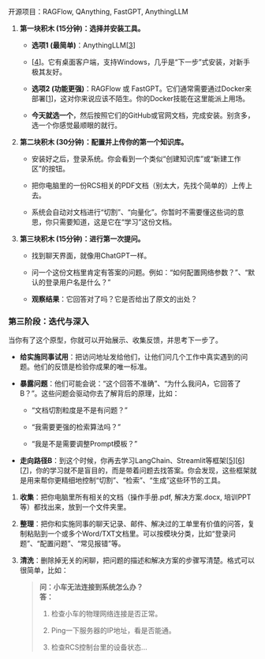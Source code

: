 开源项目：RAGFlow, QAnything, FastGPT, AnythingLLM


1. **第一块积木 (15分钟)：选择并安装工具。**
    
    - **选项1 (最简单)**：AnythingLLM[[3](https://www.google.com/url?sa=E&q=https%3A%2F%2Fvertexaisearch.cloud.google.com%2Fgrounding-api-redirect%2FAUZIYQEgMhhEAMFta3_jE1n_LNLwgEyQYicSRd59aKtBHo9lBXcbAyt2FAEli4hAIOTsRCH8j8tCoA66zVD09bmlhaSqIc9P1v4FQHEbogUm2R4mDrrMx2HzkYvVEoJ1t_kj35482OLEgWIA-fTEL-aqQ3U3VbjlcAvFYjc8EGrUCQ%3D%3D)]
    - [[4](https://www.google.com/url?sa=E&q=https%3A%2F%2Fvertexaisearch.cloud.google.com%2Fgrounding-api-redirect%2FAUZIYQHbRzd0oKy6KJlBEoZaN82wDeNFK5tuy5nh-vFAV5azaSa58xQ2ypJk4dWMJgcZZJwqNMOpGDhcSgmHEoAzkO5UVUOKIyHwdtG7LX5AM3E1OMw9HITd5J4yLAnCQKg5G8fj8cvdVXE45h96TlakU-U%3D)]。它有桌面客户端，支持Windows，几乎是“下一步”式安装，对新手极其友好。
        
    - **选项2 (功能更强)**：RAGFlow 或 FastGPT。它们通常需要通过Docker来部署[[1](https://www.google.com/url?sa=E&q=https%3A%2F%2Fvertexaisearch.cloud.google.com%2Fgrounding-api-redirect%2FAUZIYQHWdervhqGKvHcU6iVEPHHEEpYcIzvC2vgolrhEbg_nP6xtj9doLnFG4sB4SSTRRfXmHTzkR87_M7A9-vKsgi3vJ-kSPyTrynCQrWnBQVzKLMNbFHlWDnnuyb6kyCVEmY6GL51oaA%3D%3D)]，这对你来说应该不陌生。你的Docker技能在这里能派上用场。
        
    - **今天就选一个**，然后按照它们的GitHub或官网文档，完成安装。别贪多，选一个你感觉最顺眼的就行。
        
2. **第二块积木 (30分钟)：配置并上传你的第一个知识库。**
    
    - 安装好之后，登录系统。你会看到一个类似“创建知识库”或“新建工作区”的按钮。
        
    - 把你电脑里的一份RCS相关的PDF文档（别太大，先找个简单的）上传上去。
        
    - 系统会自动对文档进行“切割”、“向量化”。你暂时不需要懂这些词的意思，你只需要知道，这是它在“学习”这份文档。
        
3. **第三块积木 (15分钟)：进行第一次提问。**
    
    - 找到聊天界面，就像用ChatGPT一样。
        
    - 问一个这份文档里肯定有答案的问题。例如：“如何配置网络参数？”、“默认的登录用户名是什么？”
        
    - **观察结果**：它回答对了吗？它是否给出了原文的出处？

### **第三阶段：迭代与深入**

当你有了这个原型，你就可以开始展示、收集反馈，并思考下一步了。

- **给实施同事试用**：把访问地址发给他们，让他们问几个工作中真实遇到的问题。他们的反馈是检验你成果的唯一标准。
    
- **暴露问题**：他们可能会说：“这个回答不准确”、“为什么我问A，它回答了B？”。这些问题会驱动你去了解背后的原理，比如：
    
    - “文档切割粒度是不是有问题？”
        
    - “我需要更强的检索算法吗？”
        
    - “我是不是需要调整Prompt模板？”
        
- **走向路径B**：到这个时候，你再去学习LangChain、Streamlit等框架[[5](https://www.google.com/url?sa=E&q=https%3A%2F%2Fvertexaisearch.cloud.google.com%2Fgrounding-api-redirect%2FAUZIYQHJDtq5ozHgeTF-gjxQVuFs3-jAo4GtOSDJWV77SapjDUeHI5ZPZJ10nu2-OcMSSVVSZSIOEl5-O4BThj0-mwdv_C4gbzD5e3jkrdCcJmIQO4Kd3gEF5qIk4bHgAdUxRtN9QZ4T7fxxrWVykAQSYU-ncc2GgdU%3D)][[6](https://www.google.com/url?sa=E&q=https%3A%2F%2Fvertexaisearch.cloud.google.com%2Fgrounding-api-redirect%2FAUZIYQEjgh-I_zCp_mfBrVz_KoAVyETM350WuL_WaVyvcWvmwqraAwtF5tHEfaYO7qx5CQe7g6xKxgS_r6VPeoPCdflGgoZAC7t9onZ1X4X4vZ0q2BH7GOxDbpx4nm1j8vWtgDzuOZZbSiLFxIv6o-Fn73RujVetZGTE3Nw%3D)][[7](https://www.google.com/url?sa=E&q=https%3A%2F%2Fvertexaisearch.cloud.google.com%2Fgrounding-api-redirect%2FAUZIYQEuO0UAHZ-4jHdBAvdnmr51z2b3SbkgumR5yzgz6suPrCJgiHz7YnuDf3Di_ue3Lh7BMYqDATZ2S-uYWw_4BEgCJYmj5U2ciU0fNLmmbVjKVq-dfQ-GQY_EtUc0QLwvqOWhpcuzMlQ%3D)]，你的学习就不是盲目的，而是带着问题去找答案。你会发现，这些框架就是用来帮你更精细地控制“切割”、“检索”、“生成”这些环节的工具。


1. **收集**：把你电脑里所有相关的文档（操作手册.pdf, 解决方案.docx, 培训PPT等）都找出来，放到一个文件夹里。
    
2. **整理**：把你和实施同事的聊天记录、邮件、解决过的工单里有价值的问答，复制粘贴到一个或多个Word/TXT文档里。可以按模块分类，比如“登录问题”、“配置问题”、“常见报错”等。
    
3. **清洗**：删除掉无关的闲聊，把问题的描述和解决方案的步骤写清楚。格式可以很简单，比如：
    
    > **问：小车无法连接到系统怎么办？**  
    > **答：**
    > 
    > 1. 检查小车的物理网络连接是否正常。
    >     
    > 2. Ping一下服务器的IP地址，看是否能通。
    >     
    > 3. 检查RCS控制台里的设备状态...
    >